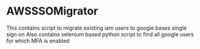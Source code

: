 # AWSSSOMigrator
This contains script to migrate existing iam users to google bases single sign on
Also contains selenium based python script to find all google users for which MFA is enabled
